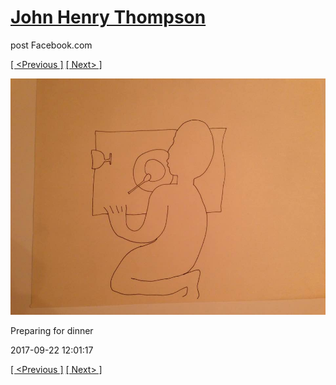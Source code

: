 # [John Henry Thompson](../README.md)
post Facebook.com

[[ <Previous ]](2017-09-22-2.md) [[ Next> ]](2017-09-22-4.md)

[![](../media/2017-09-22/Timeline-Photos-Preparing-for-dinner.jpg)](../README.md)

Preparing for dinner

2017-09-22 12:01:17

[[ <Previous ]](2017-09-22-2.md) [[ Next> ]](2017-09-22-4.md)